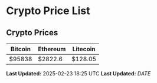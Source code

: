 # Crypto Price List

## Crypto Prices
| Bitcoin | Ethereum | Litecoin |
| ------- | -------- | -------- |
| $95838 | $2822.6 | $128.05 |
**Last Updated:** 2025-02-23 18:25 UTC
**Last Updated:** $DATE$
